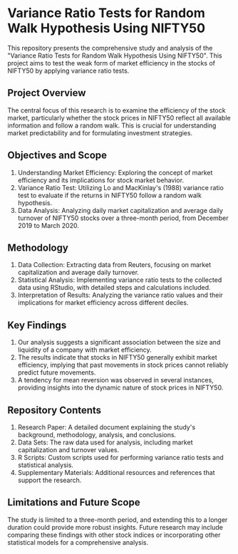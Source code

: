 # Variance Ratio Tests for Random Walk Hypothesis Using NIFTY50
This repository presents the comprehensive study and analysis of the "Variance Ratio Tests for Random Walk Hypothesis Using NIFTY50". This project aims to test the weak form of market efficiency in the stocks of NIFTY50 by applying variance ratio tests.

## Project Overview
The central focus of this research is to examine the efficiency of the stock market, particularly whether the stock prices in NIFTY50 reflect all available information and follow a random walk. This is crucial for understanding market predictability and for formulating investment strategies.

## Objectives and Scope
1. Understanding Market Efficiency: Exploring the concept of market efficiency and its implications for stock market behavior.
2. Variance Ratio Test: Utilizing Lo and MacKinlay's (1988) variance ratio test to evaluate if the returns in NIFTY50 follow a random walk hypothesis.
3. Data Analysis: Analyzing daily market capitalization and average daily turnover of NIFTY50 stocks over a three-month period, from December 2019 to March 2020.

## Methodology
1. Data Collection: Extracting data from Reuters, focusing on market capitalization and average daily turnover.
2. Statistical Analysis: Implementing variance ratio tests to the collected data using RStudio, with detailed steps and calculations included.
3. Interpretation of Results: Analyzing the variance ratio values and their implications for market efficiency across different deciles.

## Key Findings
1. Our analysis suggests a significant association between the size and liquidity of a company with market efficiency.
2. The results indicate that stocks in NIFTY50 generally exhibit market efficiency, implying that past movements in stock prices cannot reliably predict future movements.
3. A tendency for mean reversion was observed in several instances, providing insights into the dynamic nature of stock prices in NIFTY50.

## Repository Contents
1. Research Paper: A detailed document explaining the study's background, methodology, analysis, and conclusions.
2. Data Sets: The raw data used for analysis, including market capitalization and turnover values.
3. R Scripts: Custom scripts used for performing variance ratio tests and statistical analysis.
4. Supplementary Materials: Additional resources and references that support the research.


## Limitations and Future Scope
The study is limited to a three-month period, and extending this to a longer duration could provide more robust insights.
Future research may include comparing these findings with other stock indices or incorporating other statistical models for a comprehensive analysis.